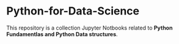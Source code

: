 # Python-for-Data-Science
This repository is a collection Jupyter Notbooks related to **Python Fundamentlas and Python Data structures**.
